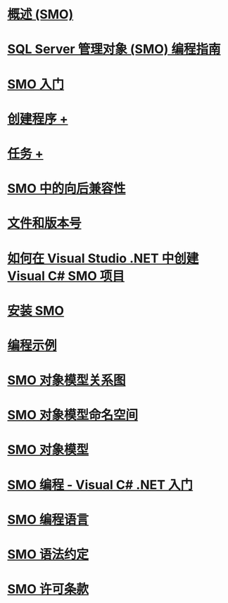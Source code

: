 # [概述 (SMO)](overview-smo.md)
# [SQL Server 管理对象 (SMO) 编程指南](sql-server-management-objects-smo-programming-guide.md)
# [SMO 入门](getting-started-in-smo.md)
# [创建程序 +](../../relational-databases/server-management-objects-smo/create-program/calling-methods.md)
# [任务 +](../../relational-databases/server-management-objects-smo/tasks/backing-up-and-restoring-databases-and-transaction-logs.md)

# [SMO 中的向后兼容性](backward-compatibility-in-smo.md)
# [文件和版本号](files-and-version-numbers.md)
# [如何在 Visual Studio .NET 中创建 Visual C# SMO 项目](how-to-create-a-visual-csharp-smo-project-in-visual-studio-net.md)
# [安装 SMO](installing-smo.md)
# [编程示例](link-to-programming-samples.md)
# [SMO 对象模型关系图](smo-object-model-diagram.md)
# [SMO 对象模型命名空间](smo-object-model-namespaces.md)
# [SMO 对象模型](smo-object-model.md)
# [SMO 编程 - Visual C# .NET 入门](smo-programming-getting-started-in-visual-csharp-net.md)
# [SMO 编程语言](smo-programming-languages.md)
# [SMO 语法约定](smo-syntax-conventions.md)
# [SMO 许可条款](smo-license-terms.md)
